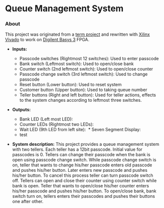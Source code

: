 # Queue Management System
### About
This project was originated from a [term project](https://suoglu.github.io/misc/other/Term_Project_Fall_2015-2016+v.1.pdf) and rewritten with [Xilinx Vivado](http://www.xilinx.com/products/design-tools/vivado.html) to work on [Digilent Basys 3](https://reference.digilentinc.com/reference/programmable-logic/basys-3/reference-manual) FPGA.

* **Inputs:**
  * Passcode switches (Rightmost 12 switches): Used to enter passcode
  * Bank switch (Leftmost switch): Used to open/close bank
  * Counter switch (2nd leftmost switch): Used to open/close counter
  * Passcode change switch (3rd leftmost switch): Used to change passcode
  * Reset button (Lower button): Used to reset system
  * Customer button (Upper button): Used to taking queue number
  * Teller buttons (Right and left button): Used for teller actions, effects to the system changes according to leftmost three switches.
  
* **Outputs:**
  * Bank LED (Left most LED):
  * Counter LEDs (Rightmost two LEDs):
  * Wait LED (9th LED from left site):
  * Seven Segment Display:
   * test
  
  
* **System description:**
This project provides a queue management system with two tellers. Each teller has a 12bit passcode. Initial value for passcodes is 0. Tellers can change their passcode when the bank is open using passcode change switch. While passcode change switch is on, teller that wants to change his/her passcode enters old passcode and pushes his/her button. Later enters new passcode and pushes his/her button. To cancel this process teller can turn passcode switch off. Tellers can open and close their counter using counter switch while bank is open. Teller that wants to open/close his/her counter enters his/her passcode and pushes his/her button. To open/close bank, bank switch turn on, tellers enters their passcodes and pushes their buttons one after other.
